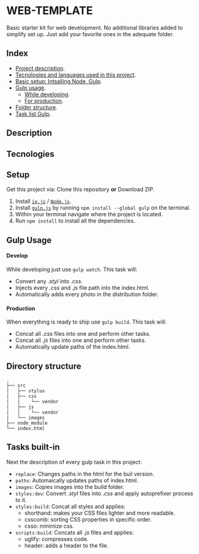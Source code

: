 # WEB-TEMPLATE

Basic starter kit for web development.
No additional libraries added to simplify set up. Just add your favorite ones in the adequate folder.

## Index

* [Project description](#description).
* [Tecnologies and languages used in this project](#tecnologies).
* [Basic setup: Intsalling Node, Gulp](#setup).
* [Gulp usage](#gulp-usage).
	* [While developing](#develop).
	* [For production](#production).
* [Folder structure](#directory-structure).
* [Task list Gulp](#tasks-built-in).

## Description


## Tecnologies


## Setup

Get this project via: Clone this repository __or__ Download ZIP.

1. Install [`io.js`](https://iojs.org/en/index.html) / [`Node.js`](https://nodejs.org/download/).
2. Install [`gulp.js`](http://gulpjs.com/) by running `npm install --global gulp` on the terminal.
3. Within your terminal navigate where the project is located.
3. Run `npm install` to install all the dependencies.

## Gulp Usage

#### Develop
While developing just use `gulp watch`. This task will:

* Convert any _.styl_ into _.css_.
* Injects every _.css_ and _.js_ file path into the index.html.
* Automatically adds every photo in the distribution folder.

#### Production
When everything is ready to ship use `gulp build`. This task will:

* Concat all _.css_ files into one and perform other tasks.
* Concat all _.js_ files into one and perform other tasks.
* Automatically update paths of the index.html.

## Directory structure

```
.
├── src
|   ├── stylus
|   ├── css
|   |    └── vendor
|   ├── js
|   |    └── vendor
|   └── images
├── node_module
└── index.html
```

## Tasks built-in
Next the description of every gulp task in this project:

* `replace`: Changes paths in the html for the buil version.
* `paths`: Automaically updates paths of index.html.
* `images`: Copies images into the build folder.
* `styles:dev`: Convert _.styl_ files into _.css_ and apply autoprefixer process to it.
* `styles:build`: Concat all styles and applies:
	* shorthand: makes your CSS files lighter and more readable.
	* csscomb: sorting CSS properties in specific order.
	* csso: minimize css.
* `scripts:build`: Concats all _.js_ files and applies:
	* uglify: compresses code.
	* header: adds a header to the file.
